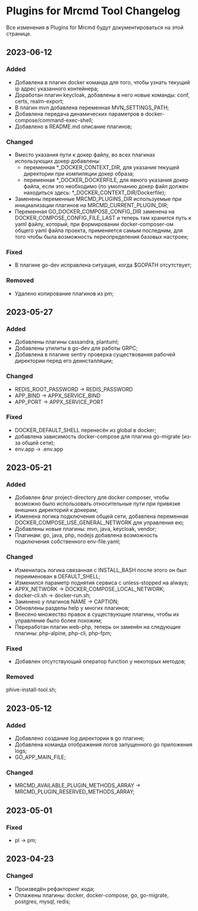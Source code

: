 # Plugins for Mrcmd Tool Changelog
Все изменения в Plugins for Mrcmd будут документироваться на этой странице.

## 2023-06-12
### Added
- Добавлена в плагин docker команда для того, чтобы узнать текущий ip адрес указанного контейнера;
- Доработан плагин keycloak, добавлены в него новые команды: conf, certs, realm-export;
- В плагин mvn добавлена переменная MVN_SETTINGS_PATH;
- Добавлена передача динамических параметров в docker-compose/command-exec-shell;
- Добавлено в README.md описание плагинов;

### Changed
- Вместо указания пути к докер файлу, во всех плагинах использующих докер добавлены:
  - переменная *_DOCKER_CONTEXT_DIR, для указания текущей директории при компиляции докер образа;
  - переменная *_DOCKER_DOCKERFILE, для явного указания докер файла, если это необходимо (по умолчанию докер файл должен находиться здесь: *_DOCKER_CONTEXT_DIR/Dockerfile);
- Заменены переменные MRCMD_PLUGINS_DIR используемые при инициализации плагинов на MRCMD_CURRENT_PLUGIN_DIR;
- Переменная GO_DOCKER_COMPOSE_CONFIG_DIR заменена на DOCKER_COMPOSE_CONFIG_FILE_LAST и теперь там хранится путь к yaml файлу, который, при формировании docker-composer-ом общего yaml файла проекта, применяется самым последним, для того чтобы была возможность переопределения базовых настроек; 

### Fixed
- В плагине go-dev исправлена ситуация, когда $GOPATH отсутствует;

### Removed
- Удалено копирование плагинов из pm;

## 2023-05-27
### Added
- Добавлены плагины cassandra, plantuml;
- Добавлены утилиты в go-dev для работы GRPC;
- Добавлена в плагине sentry проверка существования рабочей директории перед его деинсталляции;

### Changed
- REDIS_ROOT_PASSWORD -> REDIS_PASSWORD
- APP_BIND -> APPX_SERVICE_BIND
- APP_PORT -> APPX_SERVICE_PORT

### Fixed
- DOCKER_DEFAULT_SHELL перенесён из global в docker;
- добавлена зависимость docker-compose для плагина go-migrate (из-за общей сети);
- env.app -> .env.app

## 2023-05-21
### Added
- Добавлен флаг project-directory для docker composer, чтобы возможно было использовать относительные пути при привязке внешних директорий к докерам;
- Изменена логика подключения общей сети, добавлена переменная DOCKER_COMPOSE_USE_GENERAL_NETWORK для управления ею;
- Добавлены новые плагины: mvn, java, keycloak, vendor;
- Плагинам: go, java, php, nodejs добавлена возможность подключения собственного env-file.yaml;

### Changed
- Изменилась логика связанная с INSTALL_BASH после этого он был переименован в DEFAULT_SHELL;
- Изменился параметр поднятия сервиса с unless-stopped на always;
- APPX_NETWORK -> DOCKER_COMPOSE_LOCAL_NETWORK;
- docker-cli.sh -> docker-run.sh;
- Заменено у плагинов NAME -> CAPTION;
- Обновлены разделы help у многих плагинов;
- Внесено множество правок в существующие плагины, чтобы их управление было более похожим;
- Переработан плагин web-php, теперь он заменён на следующие плагины: php-alpine, php-cli, php-fpm;  

### Fixed
- Добавлен отсутствующий оператор function у некоторых методов;

### Removed
phive-install-tool.sh;

## 2023-05-12
### Added
- Добавлено создание log директории в go плагине;
- Добавлена команда отображения логов запущенного go приложения logs;
- GO_APP_MAIN_FILE;

### Changed
- MRCMD_AVAILABLE_PLUGIN_METHODS_ARRAY -> MRCMD_PLUGIN_RESERVED_METHODS_ARRAY;

## 2023-05-01
### Fixed
- pl -> pm;

## 2023-04-23
### Changed
- Произведён рефакторинг кода;
- Отлажены плагины: docker, docker-compose, go, go-migrate, postgres, mysql, redis;